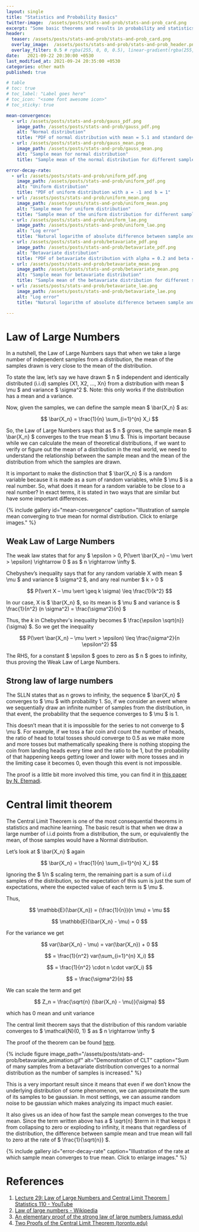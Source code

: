 ```yaml
---
layout: single
title: "Statistics and Probability Basics"
twitter-image:  /assets/posts/stats-and-prob/stats-and-prob_card.png
excerpt: "Some basic theorems and results in probability and statistics that form the basis for many concepts in machine learning."
header:
  teaser: /assets/posts/stats-and-prob/stats-and-prob_card.png
  overlay_image:  /assets/posts/stats-and-prob/stats-and-prob_header.png
  overlay_filter: 0.5 # rgba(255, 0, 0, 0.5), linear-gradient(rgba(255, 0, 0, 0.5), rgba(0, 255, 255, 0.5))
date:   2021-09-22 20:30:00 +0530
last_modified_at: 2021-09-24 20:35:00 +0530
categories: other math
published: true

# table
# toc: true
# toc_label: "Label goes here"
# toc_icon: "<some font awesome icon>"
# toc_sticky: true

mean-convergence:
  - url: /assets/posts/stats-and-prob/gauss_pdf.png
    image_path: /assets/posts/stats-and-prob/gauss_pdf.png
    alt: "Normal distribution"
    title: "PDF of normal distribution with mean = 5.1 and standard deviation = 1.5"
  - url: /assets/posts/stats-and-prob/gauss_mean.png
    image_path: /assets/posts/stats-and-prob/gauss_mean.png
    alt: "Sample mean for normal distribution"
    title: "Sample mean of the normal distribution for different sample sizes"

error-decay-rate:
  - url: /assets/posts/stats-and-prob/uniform_pdf.png
    image_path: /assets/posts/stats-and-prob/uniform_pdf.png
    alt: "Uniform distribution"
    title: "PDF of uniform distribution with a = -1 and b = 1"
  - url: /assets/posts/stats-and-prob/uniform_mean.png
    image_path: /assets/posts/stats-and-prob/uniform_mean.png
    alt: "Sample mean for uniform distribution"
    title: "Sample mean of the uniform distribution for different sample sizes"
  - url: /assets/posts/stats-and-prob/uniform_lae.png
    image_path: /assets/posts/stats-and-prob/uniform_lae.png
    alt: "Log error"
    title: "Natural logarithm of absolute difference between sample and true mean for the normal distribution"
  - url: /assets/posts/stats-and-prob/betavariate_pdf.png
    image_path: /assets/posts/stats-and-prob/betavariate_pdf.png
    alt: "Betavariate distribution"
    title: "PDF of betavariate distribution with alpha = 0.2 and beta = 0.3"
  - url: /assets/posts/stats-and-prob/betavariate_mean.png
    image_path: /assets/posts/stats-and-prob/betavariate_mean.png
    alt: "Sample mean for betavariate distribution"
    title: "Sample mean of the betavariate distribution for different sample sizes"
  - url: /assets/posts/stats-and-prob/betavariate_lae.png
    image_path: /assets/posts/stats-and-prob/betavariate_lae.png
    alt: "Log error"
    title: "Natural logarithm of absolute difference between sample and true mean for the betavariate distribution"

---
```


# Law of Large Numbers

In a nutshell, the Law of Large Numbers says that when we take a large number of independent samples from a distribution, the mean of the samples drawn is very close to the mean of the distribution.

To state the law, let’s say we have drawn $ n $ independent and identically distributed (i.i.d) samples \{X1, X2, …, Xn\} from a distribution with mean $ \mu $ and variance $ \sigma^2 $. Note: this only works if the distribution has a mean and a variance.

Now, given the samples, we can define the sample mean $ \bar{X_n} $ as:

$$ \bar{X_n} = \frac{1}{n} \sum_{i=1}^{n} X_i $$

So, the Law of Large Numbers says that as $ n $ grows, the sample mean $ \bar{X_n} $ converges to the true mean $ \mu $. This is important because while we can calculate the mean of theoretical distributions, if we want to verify or figure out the mean of a distribution in the real world, we need to understand the relationship between the sample mean and the mean of the distribution from which the samples are drawn.

It is important to make the distinction that $ \bar{X_n} $ is a random variable because it is made as a sum of random variables, while $ \mu $ is a real number. So, what does it mean for a random variable to be close to a real number? In exact terms, it is stated in two ways that are similar but have some important differences.

{% include gallery id="mean-convergence" caption="Illustration of sample mean converging to true mean for normal distribution. Click to enlarge images." %}

## Weak Law of Large Numbers

The weak law states that for any $ \epsilon > 0, P(\vert \bar{X_n} – \mu \vert > \epsilon) \rightarrow 0 $ as $ n \rightarrow \infty $. 

Chebyshev’s inequality says that for any random variable X with mean $ \mu $ and variance $ \sigma^2 $, and any real number $ k > 0 $

$$  P(\vert X – \mu \vert \geq k \sigma) \leq \frac{1}{k^2} $$


In our case, X is $ \bar{X_n} $, so its mean is $ \mu $ and variance is $ \frac{1}{n^2} (n \sigma^2) = \frac{\sigma^2}{n} $

Thus, the $k$ in Chebyshev's inequality becomes $ \frac{\epsilon \sqrt{n}}{\sigma} $. So we get the inequality

$$ P(\vert \bar{X_n} – \mu \vert > \epsilon) \leq \frac{\sigma^2}{n \epsilon^2} $$

The RHS, for a constant $ \epsilon $ goes to zero as $ n $ goes to infinity, thus proving the Weak Law of Large Numbers.


## Strong law of large numbers

The SLLN states that as n grows to infinity, the sequence $ \bar{X_n} $ converges to $ \mu $ with probability 1. So, if we consider an event where we sequentially draw an infinite number of samples from the distribution, in that event, the probability that the sequence converges to $ \mu $ is 1.

This doesn’t mean that it is impossible for the series to not converge to $ \mu $. For example, if we toss a fair coin and count the number of heads, the ratio of head to total tosses should converge to 0.5 as we make more and more tosses but mathematically speaking there is nothing stopping the coin from landing heads every time and the ratio to be 1, but the probability of that happening keeps getting lower and lower with more tosses and in the limiting case it becomes 0, even though this event is not impossible.

The proof is a little bit more involved this time, you can find it in [this paper by N. Etemadi](https://people.math.umass.edu/~yaoli/ptrl.pdf).


# Central limit theorem

The Central Limit Theorem is one of the most consequential theorems in statistics and machine learning. The basic result is that when we draw a large number of i.i.d points from a distribution, the sum, or equivalently the mean, of those samples would have a Normal distribution.

Let’s look at $ \bar{X_n} $ again

$$ \bar{X_n} = \frac{1}{n} \sum_{i=1}^{n} X_i $$

Ignoring the $ 1/n $ scaling term, the remaining part is a sum of i.i.d samples of the distribution, so the expectation of this sum is just the sum of expectations, where the expected value of each term is $ \mu $.

Thus,

$$ \mathbb{E}(\bar{X_n}) = (\frac{1}{n})(n \mu) = \mu $$

$$ \mathbb{E}(\bar{X_n} - \mu) = 0 $$

For the variance we get

$$ var(\bar{X_n} - \mu) = var(\bar{X_n}) + 0 $$

$$ = \frac{1}{n^2} var(\sum_{i=1}^{n} X_i) $$

$$ = \frac{1}{n^2} \cdot n \cdot var(X_i) $$

$$ = \frac{\sigma^2}{n} $$

We can scale the term and get

$$ Z_n = \frac{\sqrt{n} (\bar{X_n} - \mu)}{\sigma}  $$

which has 0 mean and unit variance

The central limit theorem says that the distribution of this random variable converges to $ \mathcal{N}(0, 1) $ as $ n \rightarrow \infty $

The proof of the theorem can be found [here](https://www.cs.toronto.edu/~yuvalf/CLT.pdf).

{% include figure image_path="/assets/posts/stats-and-prob/betavariate_animation.gif" alt="Demonstration of CLT" caption="Sum of many samples from a betavariate distribution converges to a normal distribution as the number of samples is increased." %}


This is a very important result since it means that even if we don’t know the underlying distribution of some phenomenon, we can approximate the sum of its samples to be gaussian. In most settings, we can assume random noise to be gaussian which makes analyzing its impact much easier.

It also gives us an idea of how fast the sample mean converges to the true mean. Since the term written above has a $ \sqrt{n} $term in it that keeps it from collapsing to zero or exploding to infinity, it means that regardless of the distribution, the difference between sample mean and true mean will fall to zero at the rate of $ \frac{1}{\sqrt{n}} $.

{% include gallery id="error-decay-rate" caption="Illustration of the rate at which sample mean converges to true mean. Click to enlarge images." %}


# References

1. [Lecture 29: Law of Large Numbers and Central Limit Theorem \| Statistics 110 - YouTube](https://www.youtube.com/watch?v=OprNqnHsVIA&ab_channel=HarvardUniversity)
2. [Law of large numbers - Wikipedia](https://en.wikipedia.org/wiki/Law_of_large_numbers)
3. [An elementary proof of the strong law of large numbers (umass.edu)](https://people.math.umass.edu/~yaoli/ptrl.pdf)
4. [Two Proofs of the Central Limit Theorem (toronto.edu)](https://www.cs.toronto.edu/~yuvalf/CLT.pdf)